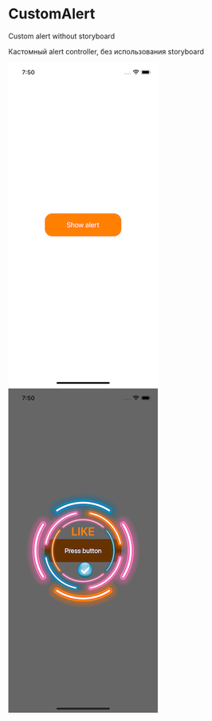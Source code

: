 # CustomAlert
Custom alert without storyboard

Кастомный alert controller, без использования storyboard

![alt text](https://github.com/byLLIPyT/CustomAlert/blob/4c42ffde4884f50fcece2cb0fe68a1e93dd62a5b/first.png)
![alt text](https://github.com/byLLIPyT/CustomAlert/blob/4c42ffde4884f50fcece2cb0fe68a1e93dd62a5b/alert.png)

